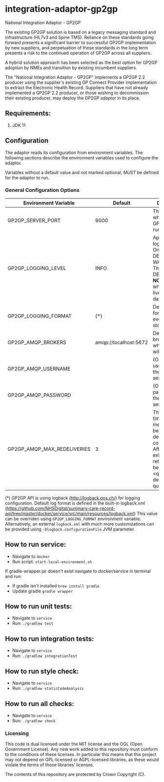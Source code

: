 # integration-adaptor-gp2gp
National Integration Adaptor - GP2GP

The existing GP2GP solution is based on a legacy messaging standard and infrastructure (HL7v3 and Spine TMS). Reliance on these standards going forward presents a significant barrier to successful GP2GP implementation by new suppliers, and perpetuation of these standards in the long term presents a risk to the continued operation of GP2GP across all suppliers.

A hybrid solution approach has been selected as the best option for GP2GP adoption by NMEs and transition by existing incumbent suppliers.

The "National Integration Adaptor - GP2GP" implements a GP2GP 2.2 producer using the supplier's existing GP Connect Provider implementation to extract the Electronic Health Record. Suppliers that have not already implemented a GP2GP 2.2 producer, or those wishing to decommission their existing producer, may deploy the GP2GP adaptor in its place.

## Requirements:
1. JDK 11

## Configuration

The adaptor reads its configuration from environment variables. The following sections describe the environment variables
 used to configure the adaptor. 
 
Variables without a default value and not marked optional, *MUST* be defined for the adaptor to run.

### General Configuration Options

| Environment Variable               | Default                   | Description 
| -----------------------------------|---------------------------|-------------
| GP2GP_SERVER_PORT                  | 9000                      | The port on which the GP2GP API will run
| GP2GP_LOGGING_LEVEL                | INFO                      | Application logging level. One of: DEBUG, INFO, WARN, ERROR. The level DEBUG **MUST NOT** be used when handling live patient data.
| GP2GP_LOGGING_FORMAT               | (*)                       | Defines how to format log events on stdout
| GP2GP_AMQP_BROKERS                 | amqp://localhost:5672     | Defines amqp broker on which GP2GP will use.
| GP2GP_AMQP_USERNAME                |                           | (Optional) username for the AMQP server
| GP2GP_AMQP_PASSWORD                |                           | (Optional) password for the AMQP server
| GP2GP_AMQP_MAX_REDELIVERIES        | 3                         | The number of times an message will be retried to be delivered to consumer. After exhausting all retires, it will be put on DLQ.<queue_name> dead letter queue


(*) GP2GP API is using logback (http://logback.qos.ch/) for logging configuration.
Default log format is defined in the built-in logback.xml (https://github.com/NHSDigital/summary-care-record-api/tree/master/docker/service/src/main/resources/logback.xml)
This value can be overriden using `GP2GP_LOGGING_FORMAT` environment variable.
Alternatively, an external `logback.xml` with much more customizations can be provided using `-Dlogback.configurationFile` JVM parameter.

## How to run service:
* Navigate to `docker`
* Run script: `start-local-environment.sh`

If gradle-wrapper.jar doesn't exist navigate to docker/service in terminal and run:
* If gradle isn't installed `brew install gradle`
* Update gradle `gradle wrapper` 

## How to run unit tests:
* Navigate to `service`
* Run: `./gradlew test`

## How to run integration tests:
* Navigate to `service`
* Run: `./gradlew integrationTest`

## How to run style check:
* Navigate to `service`
* Run: `./gradlew staticCodeAnalysis` 

## How to run all checks:
* Navigate to `service`
* Run: `./gradlew check` 

### Licensing
This code is dual licensed under the MIT license and the OGL (Open Government License). Any new work added to this repository must conform to the conditions of these licenses. In particular this means that this project may not depend on GPL-licensed or AGPL-licensed libraries, as these would violate the terms of those libraries' licenses.

The contents of this repository are protected by Crown Copyright (C).